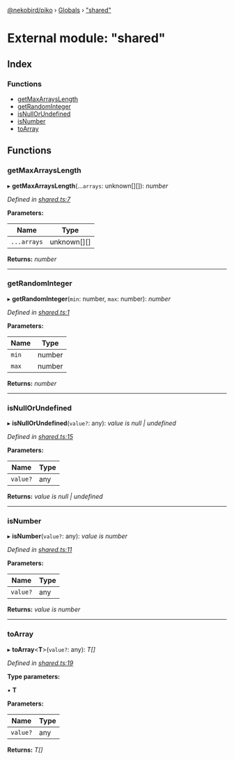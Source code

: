 [@nekobird/piko](../README.md) › [Globals](../globals.md) › ["shared"](_shared_.md)

# External module: "shared"

## Index

### Functions

* [getMaxArraysLength](_shared_.md#getmaxarrayslength)
* [getRandomInteger](_shared_.md#getrandominteger)
* [isNullOrUndefined](_shared_.md#isnullorundefined)
* [isNumber](_shared_.md#isnumber)
* [toArray](_shared_.md#toarray)

## Functions

###  getMaxArraysLength

▸ **getMaxArraysLength**(...`arrays`: unknown[][]): *number*

*Defined in [shared.ts:7](https://github.com/nekobird/piko/blob/f4a9cf0/lib/shared.ts#L7)*

**Parameters:**

Name | Type |
------ | ------ |
`...arrays` | unknown[][] |

**Returns:** *number*

___

###  getRandomInteger

▸ **getRandomInteger**(`min`: number, `max`: number): *number*

*Defined in [shared.ts:1](https://github.com/nekobird/piko/blob/f4a9cf0/lib/shared.ts#L1)*

**Parameters:**

Name | Type |
------ | ------ |
`min` | number |
`max` | number |

**Returns:** *number*

___

###  isNullOrUndefined

▸ **isNullOrUndefined**(`value?`: any): *value is null | undefined*

*Defined in [shared.ts:15](https://github.com/nekobird/piko/blob/f4a9cf0/lib/shared.ts#L15)*

**Parameters:**

Name | Type |
------ | ------ |
`value?` | any |

**Returns:** *value is null | undefined*

___

###  isNumber

▸ **isNumber**(`value?`: any): *value is number*

*Defined in [shared.ts:11](https://github.com/nekobird/piko/blob/f4a9cf0/lib/shared.ts#L11)*

**Parameters:**

Name | Type |
------ | ------ |
`value?` | any |

**Returns:** *value is number*

___

###  toArray

▸ **toArray**<**T**>(`value?`: any): *T[]*

*Defined in [shared.ts:19](https://github.com/nekobird/piko/blob/f4a9cf0/lib/shared.ts#L19)*

**Type parameters:**

▪ **T**

**Parameters:**

Name | Type |
------ | ------ |
`value?` | any |

**Returns:** *T[]*
